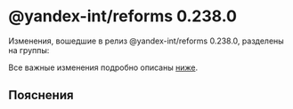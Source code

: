 # @yandex-int/reforms 0.238.0

<!-- ЧЕЛОВЕЧЕСКОЕ ВСТУПЛЕНИЕ -->

Изменения, вошедшие в релиз @yandex-int/reforms 0.238.0, разделены на группы:

Все важные изменения подробно описаны [ниже](#Пояснения).

## Пояснения

